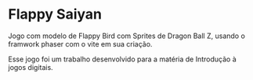 # Flappy Saiyan

Jogo com modelo de Flappy Bird com Sprites de Dragon Ball Z, usando o framwork phaser com o vite em sua criação.

Esse jogo foi um trabalho desenvolvido para a matéria de Introdução à jogos digitais.
